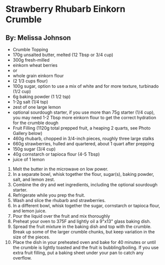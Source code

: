 # Strawberry Rhubarb Einkorn Crumble
## By: Melissa Johnson

* Crumble Topping
* 170g unsalted butter, melted (12 Tbsp or 3/4 cup)
* 300g fresh-milled
* einkorn wheat berries
* or
* whole grain einkorn flour
* (2 1/3 cups flour)
* 100g sugar, option to use a mix of white and for more texture, turbinado (1/2 cup)
* 6g baking powder (1 1/2 tsp)
* 1-2g salt (1/4 tsp)
* zest of one large lemon
* optional sourdough starter, if you use more than 75g starter (1/4 cup), you may need 1-2 Tbsp more einkorn flour to get the correct hydration for the crumble dough
* Fruit Filling (1120g total prepped fruit, a heaping 2 quarts, see Photo Gallery below)
* 460g rhubarb, chopped in 3/4-inch pieces, roughly three large stalks
* 660g strawberries, hulled and quartered, about 1 quart after prepping
* 150g sugar (3/4 cup)
* 40g cornstarch or tapioca flour (4-5 Tbsp)
* juice of 1 lemon

1. Melt the butter in the microwave on low power.
2. In a separate bowl, whisk together the flour, sugar(s), baking powder, salt, and lemon zest.
3. Combine the dry and wet ingredients, including the optional sourdough starter.
4. Refrigerate while you prep the fruit.
5. Wash and slice the rhubarb and strawberries.
6. In a different bowl, whisk together the sugar, cornstarch or tapioca flour, and lemon juice.
7. Pour the liquid over the fruit and mix thoroughly
8. Preheat your oven to 375F and lightly oil a 9"x13" glass baking dish.
9. Spread the fruit mixture in the baking dish and top with the crumble. Break up some of the larger crumble chunks, but keep variation in the size of the pieces.
10. Place the dish in your preheated oven and bake for 40 minutes or until the crumble is lightly toasted and the fruit is bubbling/boiling. If you use extra fruit filling, put a baking sheet under your pan to catch any overflow.
